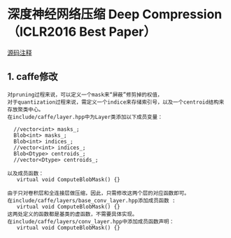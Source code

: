 # 深度神经网络压缩 Deep Compression （ICLR2016 Best Paper）

[源码注释](https://github.com/Ewenwan/DeepCompression-caffe)

## 1. caffe修改
    对pruning过程来说，可以定义一个mask来“屏蔽”修剪掉的权值，
    对于quantization过程来说，需定义一个indice来存储索引号，以及一个centroid结构来存放聚类中心。 
    在include/caffe/layer.hpp中为Layer类添加以下成员变量： 

      //vector<int> masks_;
      Blob<int> masks_;
      Blob<int> indices_;
      //vector<int> indices_;
      Blob<Dtype> centroids_;
      //vector<Dtype> centroids_;
    
    以及成员函数：
       virtual void ComputeBlobMask() {}
      
    由于只对卷积层和全连接层做压缩，因此，只需修改这两个层的对应函数即可。
    在include/caffe/layers/base_conv_layer.hpp添加成员函数 :
       virtual void ComputeBlobMask() {}
    这两处定义的函数都是基类的虚函数，不需要具体实现。
    在include/caffe/layers/conv_layer.hpp中添加成员函数声明：  
       virtual void ComputeBlobMask() {}
